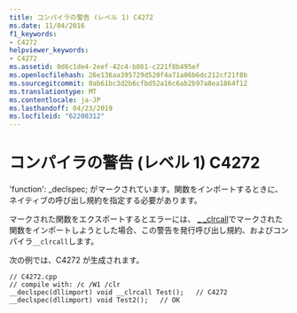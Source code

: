 ```yaml
---
title: コンパイラの警告 (レベル 1) C4272
ms.date: 11/04/2016
f1_keywords:
- C4272
helpviewer_keywords:
- C4272
ms.assetid: 0d6c1de4-2eef-42c4-b861-c221f8b495ef
ms.openlocfilehash: 26e136aa395729d520f4a71a06b6dc212cf21f8b
ms.sourcegitcommit: 0ab61bc3d2b6cfbd52a16c6ab2b97a8ea1864f12
ms.translationtype: MT
ms.contentlocale: ja-JP
ms.lasthandoff: 04/23/2019
ms.locfileid: "62208312"
---
```

# <a name="compiler-warning-level-1-c4272"></a>コンパイラの警告 (レベル 1) C4272

'function': _declspec; がマークされています。関数をインポートするときに、ネイティブの呼び出し規約を指定する必要があります。

マークされた関数をエクスポートするとエラーには、 [_ _clrcall](../../cpp/clrcall.md)でマークされた関数をインポートしようとした場合、この警告を発行呼び出し規約、およびコンパイラ`__clrcall`します。

次の例では、C4272 が生成されます。

```
// C4272.cpp
// compile with: /c /W1 /clr
__declspec(dllimport) void __clrcall Test();   // C4272
__declspec(dllimport) void Test2();   // OK
```